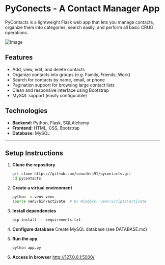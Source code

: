 # PyConects - A Contact Manager App
PyContacts is a lightweight Flask web app that lets you manage contacts, organize them into categories, search easily, and perform all basic CRUD operations.

![Image](https://github.com/user-attachments/assets/01ba76c1-1470-44fe-b5c8-7aef465998fe)

## Features
- Add, view, edit, and delete contacts
- Organize contacts into groups (e.g. Family, Friends, Work)
- Search for contacts by name, email, or phone
- Pagination support for browsing large contact lists
- Clean and responsive interface using Bootstrap
- MySQL support (easily configurable)

## Technologies
- **Backend:** Python, Flask, SQLAlchemy
- **Frontend:** HTML, CSS, Bootstrap
- **Database:** MySQL

<hr>

## Setup Instructions
1. **Clone the repository**
   ```bash
   git clone https://github.com/souviksn91/pycontacts.git
   cd pycontacts
   ```

2. **Create a virtual environment**
   ```bash
   python -m venv venv
   source venv/bin/activate  # On Windows: venv\Scripts\activate
   ```

3. **Install dependencies**
   ```bash
   pip install -r requirements.txt
   ```

4. **Configure database**
    Create MySQL database (see DATABASE.md)

5. **Run the app**
   ```bash
   python app.py
   ```
6. **Access in browser**
   http://127.0.0.1:5000/
   